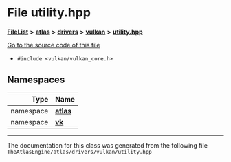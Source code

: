 

# File utility.hpp



[**FileList**](files.md) **>** [**atlas**](dir_1e6ffef027cfcf7ded3287660b505c9f.md) **>** [**drivers**](dir_1605561db8076fbb4262fa758aa3edc0.md) **>** [**vulkan**](dir_d1501d70e56e021a40f9d93dd0e2ca19.md) **>** [**utility.hpp**](utility_8hpp.md)

[Go to the source code of this file](utility_8hpp_source.md)



* `#include <vulkan/vulkan_core.h>`













## Namespaces

| Type | Name |
| ---: | :--- |
| namespace | [**atlas**](namespaceatlas.md) <br> |
| namespace | [**vk**](namespaceatlas_1_1vk.md) <br> |





















































------------------------------
The documentation for this class was generated from the following file `TheAtlasEngine/atlas/drivers/vulkan/utility.hpp`

